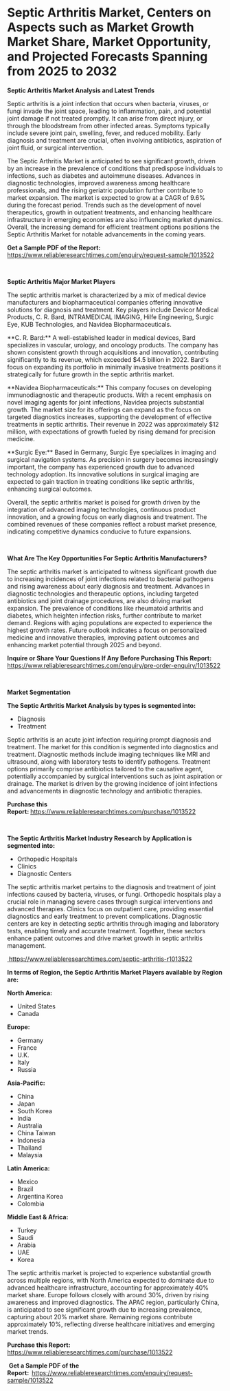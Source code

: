<p><h1>Septic Arthritis Market, Centers on Aspects such as Market Growth Market Share, Market Opportunity, and Projected Forecasts Spanning from 2025 to 2032</h1></p><p><strong>Septic Arthritis Market Analysis and Latest Trends</strong></p>
<p><p>Septic arthritis is a joint infection that occurs when bacteria, viruses, or fungi invade the joint space, leading to inflammation, pain, and potential joint damage if not treated promptly. It can arise from direct injury, or through the bloodstream from other infected areas. Symptoms typically include severe joint pain, swelling, fever, and reduced mobility. Early diagnosis and treatment are crucial, often involving antibiotics, aspiration of joint fluid, or surgical intervention.</p><p>The Septic Arthritis Market is anticipated to see significant growth, driven by an increase in the prevalence of conditions that predispose individuals to infections, such as diabetes and autoimmune diseases. Advances in diagnostic technologies, improved awareness among healthcare professionals, and the rising geriatric population further contribute to market expansion. The market is expected to grow at a CAGR of 9.6% during the forecast period. Trends such as the development of novel therapeutics, growth in outpatient treatments, and enhancing healthcare infrastructure in emerging economies are also influencing market dynamics. Overall, the increasing demand for efficient treatment options positions the Septic Arthritis Market for notable advancements in the coming years.</p></p>
<p><strong>Get a Sample PDF of the Report:&nbsp;</strong> <a href="https://www.reliableresearchtimes.com/enquiry/request-sample/1013522?utm_campaign=2797&utm_medium=2&utm_source=Github&utm_content=ia&utm_term=17042025&utm_id=septic-arthritis">https://www.reliableresearchtimes.com/enquiry/request-sample/1013522</a></p>
<p>&nbsp;</p>
<p><strong>Septic Arthritis Major Market Players</strong></p>
<p><p>The septic arthritis market is characterized by a mix of medical device manufacturers and biopharmaceutical companies offering innovative solutions for diagnosis and treatment. Key players include Devicor Medical Products, C. R. Bard, INTRAMEDICAL IMAGING, Hilfe Engineering, Surgic Eye, KUB Technologies, and Navidea Biopharmaceuticals.</p><p>**C. R. Bard:** A well-established leader in medical devices, Bard specializes in vascular, urology, and oncology products. The company has shown consistent growth through acquisitions and innovation, contributing significantly to its revenue, which exceeded $4.5 billion in 2022. Bard's focus on expanding its portfolio in minimally invasive treatments positions it strategically for future growth in the septic arthritis market.</p><p>**Navidea Biopharmaceuticals:** This company focuses on developing immunodiagnostic and therapeutic products. With a recent emphasis on novel imaging agents for joint infections, Navidea projects substantial growth. The market size for its offerings can expand as the focus on targeted diagnostics increases, supporting the development of effective treatments in septic arthritis. Their revenue in 2022 was approximately $12 million, with expectations of growth fueled by rising demand for precision medicine.</p><p>**Surgic Eye:** Based in Germany, Surgic Eye specializes in imaging and surgical navigation systems. As precision in surgery becomes increasingly important, the company has experienced growth due to advanced technology adoption. Its innovative solutions in surgical imaging are expected to gain traction in treating conditions like septic arthritis, enhancing surgical outcomes.</p><p>Overall, the septic arthritis market is poised for growth driven by the integration of advanced imaging technologies, continuous product innovation, and a growing focus on early diagnosis and treatment. The combined revenues of these companies reflect a robust market presence, indicating competitive dynamics conducive to future expansions.</p></p>
<p>&nbsp;</p>
<p><strong>What Are The Key Opportunities For Septic Arthritis Manufacturers?</strong></p>
<p><p>The septic arthritis market is anticipated to witness significant growth due to increasing incidences of joint infections related to bacterial pathogens and rising awareness about early diagnosis and treatment. Advances in diagnostic technologies and therapeutic options, including targeted antibiotics and joint drainage procedures, are also driving market expansion. The prevalence of conditions like rheumatoid arthritis and diabetes, which heighten infection risks, further contribute to market demand. Regions with aging populations are expected to experience the highest growth rates. Future outlook indicates a focus on personalized medicine and innovative therapies, improving patient outcomes and enhancing market potential through 2025 and beyond.</p></p>
<p><strong>Inquire or Share Your Questions If Any Before Purchasing This Report:</strong> <a href="https://www.reliableresearchtimes.com/enquiry/pre-order-enquiry/1013522?utm_campaign=2797&utm_medium=2&utm_source=Github&utm_content=ia&utm_term=17042025&utm_id=septic-arthritis">https://www.reliableresearchtimes.com/enquiry/pre-order-enquiry/1013522</a></p>
<p>&nbsp;</p>
<p><strong>Market Segmentation</strong></p>
<p><strong>The Septic Arthritis Market Analysis by types is segmented into:</strong></p>
<p><ul><li>Diagnosis</li><li>Treatment</li></ul></p>
<p><p>Septic arthritis is an acute joint infection requiring prompt diagnosis and treatment. The market for this condition is segmented into diagnostics and treatment. Diagnostic methods include imaging techniques like MRI and ultrasound, along with laboratory tests to identify pathogens. Treatment options primarily comprise antibiotics tailored to the causative agent, potentially accompanied by surgical interventions such as joint aspiration or drainage. The market is driven by the growing incidence of joint infections and advancements in diagnostic technology and antibiotic therapies.</p></p>
<p><strong>Purchase this Report:&nbsp;</strong><a href="https://www.reliableresearchtimes.com/purchase/1013522?utm_campaign=2797&utm_medium=2&utm_source=Github&utm_content=ia&utm_term=17042025&utm_id=septic-arthritis">https://www.reliableresearchtimes.com/purchase/1013522</a></p>
<p>&nbsp;</p>
<p><strong>The Septic Arthritis Market Industry Research by Application is segmented into:</strong></p>
<p><ul><li>Orthopedic Hospitals</li><li>Clinics</li><li>Diagnostic Centers</li></ul></p>
<p><p>The septic arthritis market pertains to the diagnosis and treatment of joint infections caused by bacteria, viruses, or fungi. Orthopedic hospitals play a crucial role in managing severe cases through surgical interventions and advanced therapies. Clinics focus on outpatient care, providing essential diagnostics and early treatment to prevent complications. Diagnostic centers are key in detecting septic arthritis through imaging and laboratory tests, enabling timely and accurate treatment. Together, these sectors enhance patient outcomes and drive market growth in septic arthritis management.</p></p>
<p><a href="https://www.reliableresearchtimes.com/septic-arthritis-r1013522?utm_campaign=2797&utm_medium=2&utm_source=Github&utm_content=ia&utm_term=17042025&utm_id=septic-arthritis">&nbsp;https://www.reliableresearchtimes.com/septic-arthritis-r1013522</a></p>
<p><strong>In terms of Region, the Septic Arthritis Market Players available by Region are:</strong></p>
<p>
    <p> <strong> North America: </strong>
        <ul>
            <li>United States</li>
            <li>Canada</li>
        </ul>
        </p> 
    <p> <strong> Europe: </strong>
        <ul>
            <li>Germany</li>
            <li>France</li>
            <li>U.K.</li>
            <li>Italy</li>
            <li>Russia</li>
        </ul>
        </p> 
    <p> <strong> Asia-Pacific: </strong>
        <ul>
            <li>China</li>
            <li>Japan</li>
            <li>South Korea</li>
            <li>India</li>
            <li>Australia</li>
            <li>China Taiwan</li>
            <li>Indonesia</li>
            <li>Thailand</li>
            <li>Malaysia</li>
        </ul>
        </p> 
    <p> <strong> Latin America: </strong>
        <ul>
            <li>Mexico</li>
            <li>Brazil</li>
            <li>Argentina Korea</li>
            <li>Colombia</li>
        </ul>
        </p> 
    <p> <strong> Middle East & Africa: </strong>
        <ul>
            <li>Turkey</li>
            <li>Saudi</li>
            <li>Arabia</li>
            <li>UAE</li>
            <li>Korea</li>
        </ul>
    </p>
    </p>
<p><p>The septic arthritis market is projected to experience substantial growth across multiple regions, with North America expected to dominate due to advanced healthcare infrastructure, accounting for approximately 40% market share. Europe follows closely with around 30%, driven by rising awareness and improved diagnostics. The APAC region, particularly China, is anticipated to see significant growth due to increasing prevalence, capturing about 20% market share. Remaining regions contribute approximately 10%, reflecting diverse healthcare initiatives and emerging market trends.</p></p>
<p><strong>Purchase this Report: </strong><a href="https://www.reliableresearchtimes.com/purchase/1013522?utm_campaign=2797&utm_medium=2&utm_source=Github&utm_content=ia&utm_term=17042025&utm_id=septic-arthritis">https://www.reliableresearchtimes.com/purchase/1013522</a></p>
<p>&nbsp;<strong>Get a Sample PDF of the Report:&nbsp;&nbsp;</strong><a href="https://www.reliableresearchtimes.com/enquiry/request-sample/1013522?utm_campaign=2797&utm_medium=2&utm_source=Github&utm_content=ia&utm_term=17042025&utm_id=septic-arthritis">https://www.reliableresearchtimes.com/enquiry/request-sample/1013522</a></p>
<p><strong></strong></p>
<p><p></p><p></p><p></p></p>